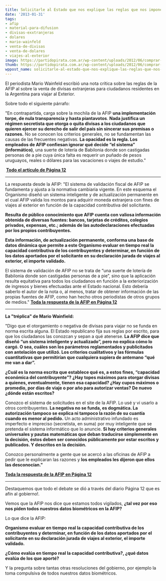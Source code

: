 ```yaml
---
title: Solicitarle al Estado que nos explique las reglas que nos imponen!
date: '2013-01-31'
tags:
- afip
- material-para-difusion
- divisas-exxtranjeras
- dolares
- mario-wainfeld
- venta-de-divisas
- venta-de-dolares
- viajes-al-exterior
image: https://partidopirata.com.ar/wp-content/uploads/2012/06/comprar-dolares-300x225.jpg
thumb: https://partidopirata.com.ar/wp-content/uploads/2012/06/comprar-dolares-300x225-150x150.jpg
wppost_name: solicitarle-al-estado-que-nos-explique-las-reglas-que-nos-imponen
---
```


El periodista Mario Wainfeld escribió una nota crítica sobre las reglas de la AFIP al sobre la venta de divisas extranjeras para ciudadanos residentes en la Argentina para viajar al Exterior.

Sobre todo el siguiente párrafo:

"En contrapartida, carga sobre la mochila de la AFIP <strong>una implementación torpe, de nula transparencia y hasta piantavotos</strong>. <strong>Nada justifica un régimen secretista que otorga o quita divisas a los ciudadanos que quieren ejercer su derecho de salir del país sin sincerar sus premisas o razones.</strong> No se conocen los criterios generales, no se fundamentan las causas de las frecuentes negativas. <strong>La opacidad es la regla. Los empleados de AFIP confiesan ignorar qué decide “el sistema” (informático)</strong>, una suerte de lotería de Babilonia donde son castigadas personas de a pie cuya única falta es requerir un puñado de pesos uruguayos, reales o dólares para las vacaciones o viajes de estudio."

<strong> <a href="http://www.pagina12.com.ar/diario/elpais/1-212709-2013-01-27.html" target="_blank">Todo el artículo de Página 12</a></strong>

<hr />

La respuesta desde la AFIP:
"El sistema de validación fiscal de AFIP se fundamenta y ajusta a la normativa cambiaria vigente. En este esquema el Organismo diseñó un sistema inteligente y de actualización permanente en el cual AFIP valida los montos para adquirir moneda extranjera con fines de viajes al exterior en función de la capacidad contributiva del solicitante.

<strong>Resulta de público conocimiento que AFIP cuenta con valiosa información obtenida de diversas fuentes: bancos, tarjetas de créditos, colegios privados, expensas, etc.; además de las autodeclaraciones efectuadas por los propios contribuyentes.</strong>

<strong>Esta información, de actualización permanente, conforma una base de datos dinámica que permite a este Organismo evaluar en tiempo real la capacidad contributiva de los contribuyentes y determinar, en función de los datos aportados por el solicitante en su declaración jurada de viajes al exterior, el importe validado.</strong>

El sistema de validación de AFIP no se trata de “una suerte de lotería de Babilonia donde son castigadas personas de a pie”, sino que la aplicación resulta equitativa para todos los ciudadanos en función a la exteriorización de ingresos y bienes efectuadas ante el Estado nacional. Esto debería saberlo el autor de la nota o, al menos, tratar de obtener información de las propias fuentes de AFIP, como han hecho otros periodistas de otros grupos de medios."
<strong><a href="http://www.pagina12.com.ar/diario/economia/2-212897-2013-01-30.html" target="_blank">Toda la respuesta de la AFIP en Página 12</a></strong>

<hr />

<strong>La "tréplica" de Mario Wainfield:</strong>

"Digo que el otorgamiento o negativa de divisas para viajar no se funda en norma escrita alguna. El Estado republicano fija sus reglas por escrito, para que los ciudadanos las conozcan y sepan a qué atenerse.<strong> La AFIP dice que diseñó “un sistema inteligente y actualizado”, pero no explica cómo lo cargó. O sea, cuáles son los parámetros reglamentados y publicitados con antelación que utilizó. Los criterios cualitativos y las fórmulas cuantitativas que permitirían que cualquiera supiera de antemano “qué me van a dar”.</strong>

<strong>¿Cuál es la norma escrita que establece qué es, a estos fines, “capacidad económica del contribuyente”? ¿Hay topes máximos para otorgar divisas a quienes, eventualmente, tienen esa capacidad? ¿Hay cupos máximos o promedio, por días de viaje o por año para autorizar ventas? De nuevo ¿dónde están escritos?</strong>

Conozco el sistema de solicitudes en el site de la AFIP. Lo usé y vi usarlo a otros contribuyentes.<strong> La negativa no se funda, es dogmática. La autorización tampoco se explica ni tampoco la razón de su cuantía cuando es menor al pedido.</strong> Un acto administrativo infundado es imperfecto e impreciso (secretista, en suma) por muy inteligente que se pretenda el sistema informático que lo anuncie. <strong>Si hay criterios generales universales y pautas matemáticas que deban traducirse simplemente en la decisión, éstos deben ser conocidos públicamente por estar escritos y publicados. Y descritos en la decisión.</strong>

Conozco personalmente a gente que se acercó a las oficinas de AFIP a pedir que le explicaran las razones y <strong>los empleados les dijeron que ellos las desconocían."</strong>

<strong><a href="http://www.pagina12.com.ar/diario/economia/2-212897-2013-01-30.html" target="_blank">Toda la respuesta de la AFIP en Página 12</a></strong>

<hr />

Destaquemos que todo el debate se dió a través del diario Página 12 que es afín al gobierno!.

Vemos que la AFIP nos dice que estamos todos vigilados, <strong>¿tal vez por eso nos piden todos nuestros datos biométricos en la AFIP?</strong>

Lo que dice la AFIP:

<strong>Organismo evaluar en tiempo real la capacidad contributiva de los contribuyentes y determinar, en función de los datos aportados por el solicitante en su declaración jurada de viajes al exterior, el importe validado.</strong>

<strong>¿Cómo evalúa en tiempo real la capacidad contributiva?, ¿qué datos evalúa de los que aporté?</strong>

Y la pregunta sobre tantas otras resoluciones del gobierno, por ejemplo la toma compulsiva de todos nuestros datos biométricos.

&nbsp;
